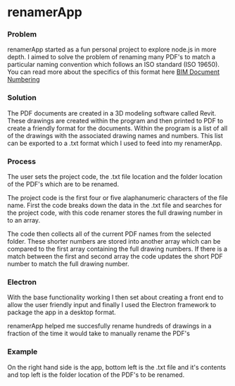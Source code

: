 # renamerApp

### Problem
renamerApp started as a fun personal project to explore node.js in more depth. I aimed to solve the problem of renaming many PDF's to match a particular
naming convention which follows an ISO standard (ISO 19650). You can read more about the specifics of this format here
[BIM Document Numbering](https://www.bimlead.co.uk/iso-19650-drawing-naming-templates-for-revit-archicad)


### Solution
The PDF documents are created in a 3D modeling software called Revit. These drawings are created within the program and then printed to PDF to create a
friendly format for the documents. Within the program is a list of all of the drawings with the associated drawing names and numbers. This list can be 
exported to a .txt format which I used to feed into my renamerApp.

### Process

The user sets the project code,  the .txt file location and the folder location of the PDF's which are to be renamed.

The project code is the first four or five alaphanumeric characters of the file name.
First the code breaks down the data in the .txt file and searches for the project code, with this code renamer stores the full drawing number in to an array.

The code then collects all of the current PDF names from the selected folder. These shorter numbers are stored into another array which can be compared to the
first array containing the full drawing numbers. If there is a match between the first and second array the code updates the short PDF number to match the full
drawing number.

### Electron

With the base functionality working I then set about creating a front end to allow the user friendly input and finally I used the Electron framework
to package the app in a desktop format.


renamerApp helped me succesfully rename hundreds of drawings in a fraction of the time it would take to manually rename the PDF's

### Example

On the right hand side is the app, bottom left is the .txt file and it's contents and top left is the folder location of the PDF's to be renamed.


